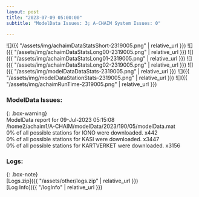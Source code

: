 ```yaml
---
layout: post
title: "2023-07-09 05:00:00"
subtitle: "ModelData Issues: 3; A-CHAIM System Issues: 0"

---
```


![]({{ "/assets/img/achaimDataStatsShort-2319005.png" | relative_url }})
![]({{ "/assets/img/achaimDataStatsLong00-2319005.png" | relative_url }})
![]({{ "/assets/img/achaimDataStatsLong01-2319005.png" | relative_url }})
![]({{ "/assets/img/achaimDataStatsLong02-2319005.png" | relative_url }})
![]({{ "/assets/img/modelDataDataStats-2319005.png" | relative_url }})
![]({{ "/assets/img/modelDataStationStats-2319005.png" | relative_url }})
![]({{ "/assets/img/achaimRunTime-2319005.png" | relative_url }})


### ModelData Issues:  
  
{: .box-warning}  
 ModelData report for 09-Jul-2023 05:15:08   
 /home2/achaim1/A-CHAIM/modelData/2023/190/05/modelData.mat   
 0% of all possible stations for IONO were downloaded. x442   
 0% of all possible stations for KASI were downloaded. x3447   
 0% of all possible stations for KARTVERKET were downloaded. x3156   
  


### Logs:  
  
{: .box-note}  
[Logs.zip]({{ "/assets/other/logs.zip" | relative_url }})  
[Log Info]({{ "/logInfo" | relative_url }})  

